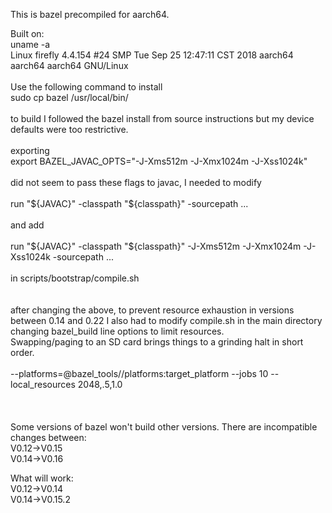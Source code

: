 This is bazel precompiled for aarch64.

Built on:<br>
uname -a<br>
Linux firefly 4.4.154 #24 SMP Tue Sep 25 12:47:11 CST 2018 aarch64 aarch64 aarch64 GNU/Linux<br>
<br>
Use the following command to install<br>
sudo cp bazel /usr/local/bin/<br>
<br>
to build I followed the bazel install from source instructions but my device defaults were too restrictive.<br>
<br>
exporting <br>
export BAZEL_JAVAC_OPTS="-J-Xms512m -J-Xmx1024m -J-Xss1024k"<br>
<br>
did not seem to pass these flags to javac, I needed to modify<br>
<br>
run "${JAVAC}" -classpath "${classpath}" -sourcepath ...<br>
<br>
and add<br>
<br>
run "${JAVAC}" -classpath "${classpath}" -J-Xms512m -J-Xmx1024m -J-Xss1024k -sourcepath ...<br>
<br>
in scripts/bootstrap/compile.sh<br>
<br>
<br>
after changing the above, to prevent resource exhaustion in versions between 0.14 and 0.22 I also had to modify 
compile.sh in the main directory changing bazel_build line options to limit resources.<br> Swapping/paging to an SD card brings things to a grinding halt in short order.<br>
<br>
--platforms=@bazel_tools//platforms:target_platform --jobs 10 --local_resources 2048,.5,1.0<br>
<br>
<br>
<br>
Some versions of bazel won't build other versions. There are incompatible changes between:<br>
V0.12->V0.15<br>
V0.14->V0.16<br>


What will work:<br>
V0.12->V0.14<br>
V0.14->V0.15.2
